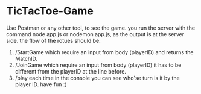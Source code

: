 # TicTacToe-Game
Use Postman or any other tool, to see the game.
you run the server with the command node app.js or nodemon app.js, as the output is at the server side.
the flow of the rotues should be:
 1. /StartGame which require an input from body (playerID) and returns the MatchID.
 2. /JoinGame which require an input from body (playerID) it has to be different from the playerID at the line before.
 3. /play each time in the console you can see who'se turn is it by the player ID.
have fun :)
 
